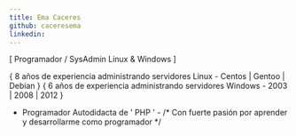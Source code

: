 ```yaml
---
title: Ema Caceres
github: caceresema
linkedin: 
---
```


[ Programador / SysAdmin Linux & Windows ]

{ 8 años de experiencia administrando servidores Linux - Centos | Gentoo | Debian }
{ 6 años de experiencia administrando servidores Windows - 2003 | 2008 | 2012 }

<!----------------------------------------------------------------------------->
<!-- Conocimiento avanzado sobre Apache - Postfix - FTP - SFTP - SSH - MySQL -->
<!-- Conocimiento intermedio sobre IIS - SMB - MSSQL -->
<!----------------------------------------------------------------------------->

- Programador Autodidacta de ' PHP ' - 
/* Con fuerte pasión por aprender y desarrollarme como programador */
